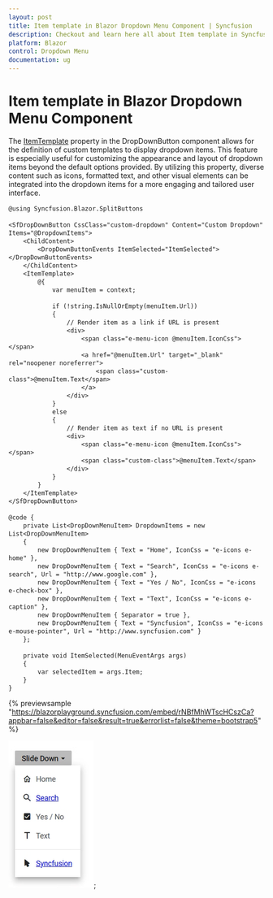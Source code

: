 ```yaml
---
layout: post
title: Item template in Blazor Dropdown Menu Component | Syncfusion
description: Checkout and learn here all about Item template in Syncfusion Blazor Dropdown Menu component and much more.
platform: Blazor
control: Dropdown Menu
documentation: ug
---
```


# Item template in Blazor Dropdown Menu Component

The [ItemTemplate](https://help.syncfusion.com/cr/blazor/Syncfusion.Blazor.SplitButtons.SfDropDownButton.html#Syncfusion_Blazor_SplitButtons_SfDropDownButton_ItemTemplate) property in the DropDownButton component allows for the definition of custom templates to display dropdown items. This feature is especially useful for customizing the appearance and layout of dropdown items beyond the default options provided. By utilizing this property, diverse content such as icons, formatted text, and other visual elements can be integrated into the dropdown items for a more engaging and tailored user interface.

```cshtml
@using Syncfusion.Blazor.SplitButtons

<SfDropDownButton CssClass="custom-dropdown" Content="Custom Dropdown" Items="@DropdownItems">
    <ChildContent>
        <DropDownButtonEvents ItemSelected="ItemSelected"></DropDownButtonEvents>
    </ChildContent>
    <ItemTemplate>
        @{
            var menuItem = context;

            if (!string.IsNullOrEmpty(menuItem.Url))
            {
                // Render item as a link if URL is present
                <div>
                    <span class="e-menu-icon @menuItem.IconCss"></span>
                    <a href="@menuItem.Url" target="_blank" rel="noopener noreferrer">
                        <span class="custom-class">@menuItem.Text</span>
                    </a>
                </div>
            }
            else
            {
                // Render item as text if no URL is present
                <div>
                    <span class="e-menu-icon @menuItem.IconCss"></span>
                    <span class="custom-class">@menuItem.Text</span>
                </div>
            }
        }
    </ItemTemplate>
</SfDropDownButton>

@code {
    private List<DropDownMenuItem> DropdownItems = new List<DropDownMenuItem>
    {
        new DropDownMenuItem { Text = "Home", IconCss = "e-icons e-home" },
        new DropDownMenuItem { Text = "Search", IconCss = "e-icons e-search", Url = "http://www.google.com" },
        new DropDownMenuItem { Text = "Yes / No", IconCss = "e-icons e-check-box" },
        new DropDownMenuItem { Text = "Text", IconCss = "e-icons e-caption" },
        new DropDownMenuItem { Separator = true },
        new DropDownMenuItem { Text = "Syncfusion", IconCss = "e-icons e-mouse-pointer", Url = "http://www.syncfusion.com" }
    };

    private void ItemSelected(MenuEventArgs args)
    {
        var selectedItem = args.Item;
    }
}

```

{% previewsample "https://blazorplayground.syncfusion.com/embed/rNBfMhWTscHCszCa?appbar=false&editor=false&result=true&errorlist=false&theme=bootstrap5" %}

![Changing Blazor DropDownMenu Item template](./images/blazor-dropdown-menu-template.png);